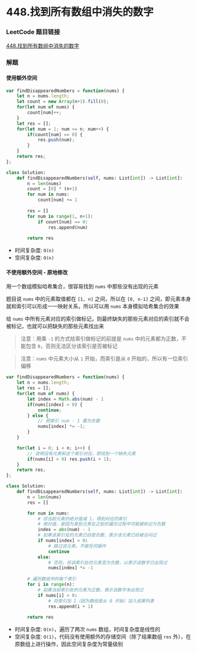 # 448.找到所有数组中消失的数字

### LeetCode 题目链接

[448.找到所有数组中消失的数字](https://leetcode.cn/problems/find-all-numbers-disappeared-in-an-array/)

### 解题

#### 使用额外空间

```js
var findDisappearedNumbers = function(nums) {
    let n = nums.length;
    let count = new Array(n+1).fill(0);
    for(let num of nums) {
        count[num]++;
    }
    let res = [];
    for(let num = 1; num <= n; num++) {
        if(count[num] == 0) {
            res.push(num);
        }
    }
    return res;
};
```
```python
class Solution:
    def findDisappearedNumbers(self, nums: List[int]) -> List[int]:
        n = len(nums)
        count = [0] * (n+1)
        for num in nums:
            count[num] += 1
        
        res = []
        for num in range(1, n+1):
            if count[num] == 0:
                res.append(num)
        
        return res
```
- 时间复杂度: `O(n)`
- 空间复杂度: `O(n)`

#### 不使用额外空间 - 原地修改

用一个数组模拟哈希集合，很容易找到 `nums` 中那些没有出现的元素

题目说 `nums` 中的元素取值都在 `[1, n]` 之间，所以在 `[0, n-1]` 之间，即元素本身就和索引可以形成一一映射关系，所以可以用 `nums` 本身模拟哈希集合的效果

给 `nums` 中所有元素对应的索引做标记，则最终缺失的那些元素对应的索引就不会被标记，也就可以把缺失的那些元素找出来

> 注意：用乘 `-1` 的方式给索引做标记的前提是 `nums` 中的元素都为正数，不能包含 `0`，否则无法区分该索引是否被标记

> 注意：`nums` 中元素大小从 `1` 开始，而索引是从 `0` 开始的，所以有一位索引偏移

```js
var findDisappearedNumbers = function(nums) {
    let n = nums.length;
    let res = [];
    for(let num of nums) {
        let index = Math.abs(num) - 1
        if(nums[index] < 0) {
            continue;
        } else {
            // 把索引 num - 1 置为负数
            nums[index] *= -1;
        }
    }

    for(let i = 0; i < n; i++) {
        // 说明没有元素和这个索引对应，即找到一个缺失元素
        if(nums[i] > 0) res.push(i + 1);
    }
    return res;
};
```
```python
class Solution:
    def findDisappearedNumbers(self, nums: List[int]) -> List[int]:
        n = len(nums)
        res = []

        for num in nums:
            # 将当前元素的绝对值减 1，得到对应的索引
            # 绝对值，是因为某些元素在之前的遍历过程中可能被标记为负数
            index = abs(num) - 1
            # 如果该索引处的元素已经是负数，表示该元素已经被访问过
            if nums[index] < 0:
                # 跳过该元素，不做任何操作
                continue
            else:
                # 否则，将该索引处的元素变为负数，以表示该数字已出现过
                nums[index] *= -1
        
        # 遍历数组中的每个索引
        for i in range(n):
            # 如果当前索引处的元素为正数，表示该数字未出现过
            if nums[i] > 0:
                # 将索引加 1（因为数组是从 0 开始）加入结果列表
                res.append(i + 1)
        
        return res
```
- 时间复杂度: `O(n)`，遍历了两次 `nums` 数组，时间复杂度是线性的
- 空间复杂度: `O(1)`，代码没有使用额外的存储空间（除了结果数组 `res` 外），在原数组上进行操作，因此空间复杂度为常量级别